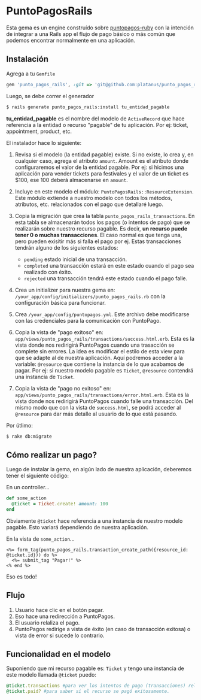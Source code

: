 # PuntoPagosRails

Esta gema es un engine construído sobre [puntopagos-ruby](https://github.com/acidlabs/puntopagos-ruby) con la intención de integrar a una Rails app el flujo de pago básico o más común que podemos encontrar normalmente en una aplicación.

## Instalación

Agrega a tu `Gemfile`

```ruby
gem 'punto_pagos_rails', :git => 'git@github.com:platanus/punto_pagos_rails.git'
```

Luego, se debe correr el generador

```bash
$ rails generate punto_pagos_rails:install tu_entidad_pagable
```

**tu_entidad_pagable** es el nombre del modelo de `ActiveRecord` que hace referencia a la entidad o recurso "pagable" de tu aplicación. Por ej: ticket, appointment, product, etc.

El instalador hace lo siguiente:

1. Revisa si el modelo (la entidad pagable) existe. Si no existe, lo crea y, en cualquier caso, agrega el atributo `amount`. Amount es el atributo donde configuraremos el valor de la entidad pagable. Por ej: si hicimos una aplicación para vender tickets para festivales y el valor de un ticket es $100, ese 100 deberá almacenarse en `amount`.

2. Incluye en este modelo el módulo: `PuntoPagosRails::ResourceExtension`. Este módulo extiende a nuestro modelo con todos los métodos, atributos, etc. relacionados con el pago que detallaré luego.

3. Copia la migración que crea la tabla `punto_pagos_rails_transactions`. En esta tabla se almacenarán todos los pagos (o intentos de pago) que se realizarán sobre nuestro recurso pagable. Es decir, **un recurso puede tener 0 o muchas transacciones**. El caso normal es que tenga una, pero pueden exisitir más si falla el pago por ej. Estas transacciones tendrán alguno de los siguientes estados:
    - `pending` estado inicial de una transacción.
    - `completed` una transacción estará en este estado cuando el pago sea realizado con éxito.
    - `rejected` una transacción tendrá este estado cuando el pago falle.

4. Crea un initializer para nuestra gema en: `/your_app/config/initializers/punto_pagos_rails.rb` con la configuración básica para funcionar.

5. Crea `/your_app/config/puntopagos.yml`. Este archivo debe modificarse con las credenciales para la comunicación con PuntoPago.

6. Copia la vista de "pago exitoso" en: `app/views/punto_pagos_rails/transactions/success.html.erb`. Esta es la vista donde nos redirigirá PuntoPagos cuando una trasacción se complete sin errores. La idea es modificar el estilo de esta view para que se adapte al de nuestra aplicación. Aquí podremos acceder a la variable: `@resource` que contiene la instancia de lo que acabamos de pagar. Por ej: si nuestro modelo pagable es `Ticket`, `@resource` contendrá una instancia de `Ticket`.

7. Copia la vista de "pago no exitoso" en: `app/views/punto_pagos_rails/transactions/error.html.erb`. Esta es la vista donde nos redirigirá PuntoPagos cuando falle una transacción. Del mismo modo que con la vista de `success.html`, se podrá acceder al `@resource` para dar más detalle al usuario de lo que está pasando.

Por útlimo:

```bash
$ rake db:migrate
```

## Cómo realizar un pago?

Luego de instalar la gema, en algún lado de nuestra aplicación, deberemos tener el siguiente código:

En un controller...

```ruby
def some_action
  @ticket = Ticket.create! amount: 100
end
```

Obviamente `@ticket` hace referencia a una instancia de nuestro modelo pagable. Esto variará dependiendo de nuestra aplicación.

En la vista de `some_action`...

```
<%= form_tag(punto_pagos_rails.transaction_create_path({resource_id: @ticket.id})) do %>
  <%= submit_tag "Pagar!" %>
<% end %>
```

Eso es todo!

## Flujo

1. Usuario hace clic en el botón pagar.
2. Eso hace una redirección a PuntoPagos.
3. El usuario relaliza el pago.
4. PuntoPagos redirige a vista de éxito (en caso de transacción exitosa) o vista de error si sucede lo contrario.

## Funcionalidad en el modelo

Suponiendo que mi recurso pagable es: `Ticket` y tengo una instancia de este modelo llamada `@ticket` puedo:

```ruby
@ticket.transactions #para ver los intentos de pago (transacciones) relacionados al recurso.
@ticket.paid? #para saber si el recurso se pagó exitosamente.
```
